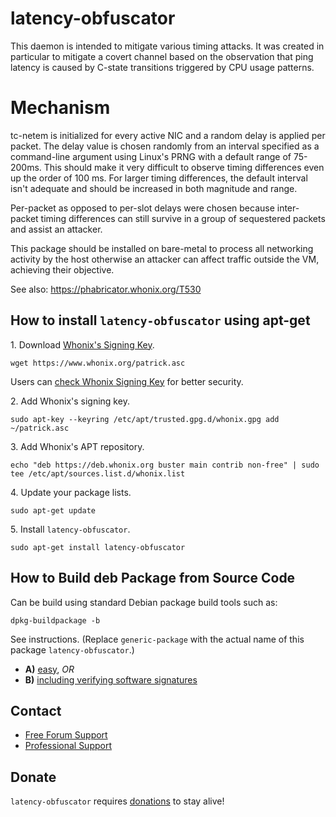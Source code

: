 # latency-obfuscator
This daemon is intended to mitigate various timing
attacks. It was created in particular to mitigate a covert channel based on the
observation that ping latency is caused by C-state transitions triggered by CPU usage
patterns.
 
# Mechanism

tc-netem is initialized for every active NIC and a random delay is applied 
per packet. The delay value is chosen randomly from an interval specified as a command-line
argument using Linux's PRNG with a default range of 75-200ms. This should make it very
difficult to observe timing differences even up the order of 100 ms.
For larger timing differences, the default interval isn't adequate and should be
increased in both magnitude and range.

Per-packet as opposed to per-slot delays were chosen because inter-packet timing differences can 
still survive in a group of sequestered packets and assist an attacker.

This package should be installed on bare-metal to process all networking activity by the host 
otherwise an attacker can affect traffic outside the VM, achieving their objective.


See also: https://phabricator.whonix.org/T530
## How to install `latency-obfuscator` using apt-get ##

1\. Download [Whonix's Signing Key]().

```
wget https://www.whonix.org/patrick.asc
```

Users can [check Whonix Signing Key](https://www.whonix.org/wiki/Whonix_Signing_Key) for better security.

2\. Add Whonix's signing key.

```
sudo apt-key --keyring /etc/apt/trusted.gpg.d/whonix.gpg add ~/patrick.asc
```

3\. Add Whonix's APT repository.

```
echo "deb https://deb.whonix.org buster main contrib non-free" | sudo tee /etc/apt/sources.list.d/whonix.list
```

4\. Update your package lists.

```
sudo apt-get update
```

5\. Install `latency-obfuscator`.

```
sudo apt-get install latency-obfuscator
```

## How to Build deb Package from Source Code ##

Can be build using standard Debian package build tools such as:

```
dpkg-buildpackage -b
```

See instructions. (Replace `generic-package` with the actual name of this package `latency-obfuscator`.)

* **A)** [easy](https://www.whonix.org/wiki/Dev/Build_Documentation/generic-package/easy), _OR_
* **B)** [including verifying software signatures](https://www.whonix.org/wiki/Dev/Build_Documentation/generic-package)

## Contact ##

* [Free Forum Support](https://forums.whonix.org)
* [Professional Support](https://www.whonix.org/wiki/Professional_Support)

## Donate ##

`latency-obfuscator` requires [donations](https://www.whonix.org/wiki/Donate) to stay alive!
